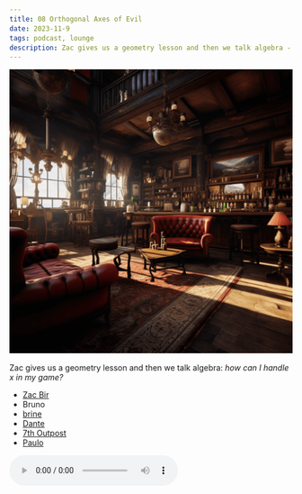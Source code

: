 ```yaml
---
title: 08 Orthogonal Axes of Evil
date: 2023-11-9
tags: podcast, lounge
description: Zac gives us a geometry lesson and then we talk algebra - how can I handle x in my game?
---
```


![thumb](assets/images/lounge_square2.png)

Zac gives us a geometry lesson and then we talk algebra: _how can I handle x in my game?_

- [Zac Bir](https://neverendingpretending.net)
- Bruno
- [brine](https://brine.dev)
- [Dante](https://thedolentcity.substack.com)
- [7th Outpost](https://tale-of-rat-and-snake.blogspot.com)
- [Paulo](https://www.lulu.com/shop/paul-jennings-and-kitty-hiraeth/palaeolithic-voyages/paperback/product-kpmy8y.html)

<audio controls src="https://archive.org/download/08.fkr-lounge-orthogonal-axes-of-evil/08.fkr_lounge_orthogonal_axes_of_evil.mp3"></audio>
